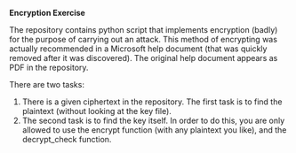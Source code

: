 **Encryption Exercise**

The repository contains python script that implements encryption (badly) for the purpose of carrying out an attack. This method of encrypting was actually recommended in a Microsoft help document (that was quickly removed after it was discovered). The original help document appears as PDF in the repository. 

There are two tasks:
1) There is a given ciphertext in the repository. The first task is to find the plaintext (without looking at the key file).
2) The second task is to find the key itself. In order to do this, you are only allowed to use the encrypt function (with any plaintext you like), and the decrypt_check function.


